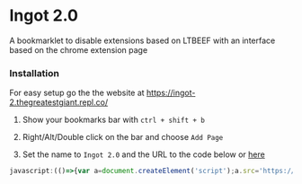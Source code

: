 # Ingot 2.0
A bookmarklet to disable extensions based on LTBEEF with an interface based on the chrome extension page

### Installation
For easy setup go the the website at https://ingot-2.thegreatestgiant.repl.co/

1. Show your bookmarks bar with `ctrl + shift + b`

2. Right/Alt/Double click on the bar and choose `Add Page`

3. Set the name to `Ingot 2.0` and the URL to the code below or [here](https://github.com/FogNetwork/Ingot/blob/main/bookmarklet.js)

```js
javascript:(()=>{var a=document.createElement('script');a.src='https://cdn.jsdelivr.net/gh/thegreatestgiant/ingot-2.0@main/ingot2.0.js';document.body.appendChild(a)})()
```
